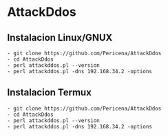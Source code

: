 # AttackDdos


## Instalacion Linux/GNUX
```
- git clone https://github.com/Pericena/AttackDdos
- cd AttackDdos
- perl attackddos.pl --version
- perl attackddos.pl -dns 192.168.34.2 -options
```

## Instalacion Termux
```
- git clone https://github.com/Pericena/AttackDdos
- cd AttackDdos
- perl attackddos.pl --version
- perl attackddos.pl -dns 192.168.34.2 -options
```


